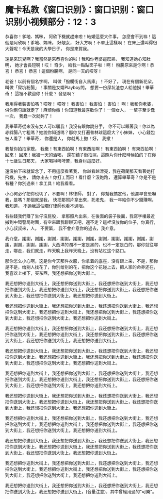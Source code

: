 # 魔卡私教《窗口识别》：窗口识别：窗口识别小视频部分：12：3

恭喜你！爹地、媽咪， 阿欣下機就趕來啦！結婚這麼大件事， 怎麼會不到嘛！這個是阿欣啊！爹地、媽咪， 好靚女， 好大方啊！不單止這樣啊！ 在床上還叫得很大聲呢！今天是我的大學日子， 你是來賀我。

 還是來玩兒啊？我當然是來恭喜你的啦！我和你老婆這麼熟， 我知道她心知肚明， 她才會長短啊！哎！ 奇少， 給我一點點面子啦！啊！ 粉腸原來是你啊！恭喜！ 恭喜！ 恭喜！這個粉腸啊， 是同一天的哎呀！

 老爸！以前有個名字啊， 叫做「撥欄街自入馬庫」！不好了， 現在有個新花朵， 叫做「屎坑粉腸」！事關是女婿Playboy問， 想要一份屎坑渣忽人給他撈！畢華奇！ 這裡不歡迎你！什麼？ 發惡啊？

 我用得著裝害怕嗎？哎呀！ 哎呀！ 我害怕！ 我害怕！ 害怕！ 啊！我和你老婆， 供你兩句話就走了！麻煩你撤！你知道我最喜歡你了！一個女人， 一輩子至少蠢一次， 我蠢一次就夠了！

我畢華奇從來沒有女人可以騙我！我沒有跟你說分手， 你不可以跟著我！你以為赤絆腸八寸粗嗎？她說你知道嗎？那你又打遍普林球這麼大？小妹妹， 小心錢包被人看了！畢華奇， 你還是人， 你就馬上撤！好， 我撤！

 我幫你拍拍家聰， 我撤！有東西拍啊！有東西拍啊！ 有東西拍啊！ 有東西拍啊！回來！ 回來！我被一天的酒喝， 還在舖子街拍照，這照片你什麼時候拍的？在你十七歲生日那天， 大家喝得啤啤苦，我身材這麼好。

 還沒拍下來就留念了，不用這麼看著我， 你越看越漂亮，我在荷蘭那天看著她打飛機，先生， 請你出去！你打工而已！看什麼？沒跑路， 還算畢華奇？你是不是有種？你別過來！拿工具！給我看看。

 小心何必仔把你也切了，不要啊！林律師， 對了， 你幫我搞定他，他遲早會恐嚇我，是嗎？那個就是我， 快把那照片拿出來，死老鬼， 我一年給你不少錢賺啊，我知道， 不過我這個爛仔律師也看不過眼。

有些錢我們賺了生仔沒屁股， 拿那照片出來，在後面的袋子後面，我寫字樓最近搬到中環警局對面，有空來跟我聊聊天吧，還不走？這裡沒放你的位子，你真行，小心叔叔來，人， 不要緊， 我不會介意你的過去，我介意。

我介意，謝謝，謝謝，謝謝，謝謝，謝謝，謝謝，謝謝，謝謝，謝謝，謝謝，謝謝，謝謝，謝謝，謝謝，大西洋的湖不一定是黑的，也不一定是白的，那你就往哪走，哪走，我们就走，昨天晚上我昨天晚上，没有站过这个路口。

那你怎么小心啊，这是你今天那件衣服，你拿着的底座，没有跟上来，不是，那你是不是，给别人找花了，你别给别的花，把你这个花碰上去，把人家的命养还在，我喜欢上楼下，买东西，我还想把你送到大街上。

我还想把你送到大街上，我还想把你送到大街上，我还想把你送到大街上，我还想把你送到大街上，我还想把你送到大街上，我还想把你送到大街上，我还想把你送到大街上，我还想把你送到大街上，我还想把你送到大街上。

我还想把你送到大街上，我还想把你送到大街上，我还想把你送到大街上，我还想把你送到大街上，我还想把你送到大街上，我还想把你送到大街上，我还想把你送到大街上，我还想把你送到大街上，我还想把你送到大街上。

我还想把你送到大街上，我还想把你送到大街上，我还想把你送到大街上，我还想把你送到大街上，我还想把你送到大街上，我还想把你送到大街上，我还想把你送到大街上，我还想把你送到大街上，我还想把你送到大街上。

我还想把你送到大街上，我还想把你送到大街上，我还想把你送到大街上，我还想把你送到大街上，我还想把你送到大街上，我还想把你送到大街上，我还想把你送到大街上，我还想把你送到大街上，我还想把你送到大街上。

我还想把你送到大街上，我还想把你送到大街上，我还想把你送到大街上，我还想把你送到大街上，我还想把你送到大街上，我还想把你送到大街上，我还想把你送到大街上，我还想把你送到大街上，我还想把你送到大街上。

我还想把你送到大街上，我还想把你送到大街上，我还想把你送到大街上，我还想把你送到大街上，我还想把你送到大街上，我还想把你送到大街上，我还想把你送到大街上，我还想把你送到大街上，我还想把你送到大街上。

我还想把你送到大街上，我还想把你送到大街上，我还想把你送到大街上，我还想把你送到大街上，我还想把你送到大街上，我还想把你送到大街上，我还想把你送到大街上，我还想把你送到大街上，我还想把你送到大街上。

我还想把你送到大街上，我还想把你送到大街上，我还想把你送到大街上，我还想把你送到大街上，我还想把你送到大街上，我还想把你送到大街上，我还想把你送到大街上，我还想把你送到大街上，我还想把你送到大街上。

我还想把你送到大街上，我还想把你送到大街上，我还想把你送到大街上，我还想把你送到大街上，我还想把你送到大街上，我还想把你送到大街上，我还想把你送到大街上，我还想把你送到大街上，我还想把你送到大街上。

我还想把你送到大街上，我还想把你送到大街上，我还想把你送到大街上，我还想把你送到大街上，我还想把你送到大街上，(音量注意)，其中曾經用過的"可樂"。

